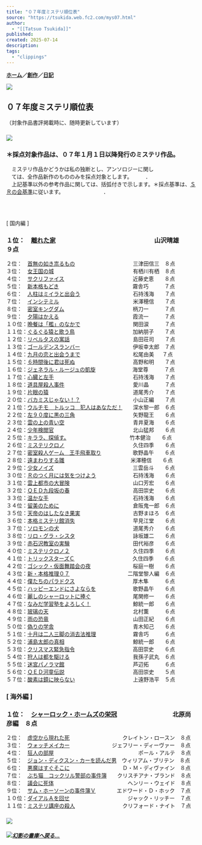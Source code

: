 ```yaml
---
title: "０７年度ミステリ順位表"
source: "https://tsukida.web.fc2.com/mys07.html"
author:
  - "[[Tatsuo Tsukida]]"
published:
created: 2025-07-14
description:
tags:
  - "clippings"
---
```

**[ホーム](http://tsukida.web.fc2.com/)／[創作](https://tsukida.web.fc2.com/create.html)／[日記](http://d.hatena.ne.jp/tsuki0214/)**

![](https://tsukida.web.fc2.com/skisor.gif)

## ０７年度ミステリ順位表  
（対象作品書評掲載時に、随時更新しています）

### ![](https://tsukida.web.fc2.com/brbrwn.gif)

### ＊採点対象作品は、０７年１月１日以降発行のミステリ作品。  
　ミステリ作品かどうかは私の独断とし、アンソロジーに関し  
　ては、全作品新作のもののみを採点対象とします。　　　．  
　上記基準以外の参考作品に関しては、括弧付きで示します。＊採点基準は、[ＳＲの会基準](https://tsukida.web.fc2.com/point.html)に従います。　　　　　　　　．

### 　  
\[ 国内編 \]

### １位：　[離れた家](https://tsukida.web.fc2.com/0709.html#070907)　　　　　　　　　　　　　　　　山沢晴雄　　９点  
２位：　[首無の如き祟るもの](https://tsukida.web.fc2.com/0705.html#070501)　　　　　　　　　　　三津田信三　８点  
３位：　[女王国の城](https://tsukida.web.fc2.com/0710.html#071002)　　　　　　　　　　　　　　　有栖川有栖　８点  
４位：　[サクリファイス](https://tsukida.web.fc2.com/0710.html#071003)　　　　　　　　　　　　　近藤史恵　　８点  
５位：　[新本格もどき](https://tsukida.web.fc2.com/0710.html)　　　　　　　　　　　　　　霧舎巧　　　７点  
６位：　[人柱はミイラと出会う](https://tsukida.web.fc2.com/0707.html#070701)　　　　　　　　　　石持浅海　　７点  
７位：　[インシテミル](https://tsukida.web.fc2.com/0709.html#070901)　　　　　　　　　　　　　　米澤穂信　　７点  
８位：　[密室キングダム](https://tsukida.web.fc2.com/0708.html#070805)　　　　　　　　　　　　　柄刀一　　　７点  
９位：　[夕陽はかえる](https://tsukida.web.fc2.com/0801.html#080102)　　　　　　　　　　　　　　霞流一　　　７点  
１０位：[晩餐は「檻」のなかで](https://tsukida.web.fc2.com/0703.html#070306)　　　　　　　　　　関田涙　　　７点  
１１位：[ぐるぐる猿と歌う鳥](https://tsukida.web.fc2.com/0708.html#070811)　　　　　　　　　　　加納朋子　　７点  
１２位：[リベルタスの寓話](https://tsukida.web.fc2.com/0712.html)　　　　　　　　　　　　島田荘司　　７点  
１３位：[ゴールデンスランバー](https://tsukida.web.fc2.com/0712.html#071207)　　　　　　　　　　伊坂幸太郎　７点  
１４位：[九月の恋と出会うまで](https://tsukida.web.fc2.com/0705.html#070505)　　　　　　　　　　松尾由美  　７点  
１５位：[６時間後に君は死ぬ](https://tsukida.web.fc2.com/0706.html#070610)　　　　　　　　　　　高野和明　　７点  
１６位：[ジェネラル・ルージュの凱旋](https://tsukida.web.fc2.com/0710.html#071007)　　　　　　　海堂尊　　　７点  
１７位：[心臓と左手](https://tsukida.web.fc2.com/0712.html#071201)　　　　　　　　　　　　　　　石持浅海　　７点  
１８位：[道具屋殺人事件](https://tsukida.web.fc2.com/0708.html#070813)　　　　　　　　　　　　　愛川晶　　　７点  
１９位：[片眼の猿](https://tsukida.web.fc2.com/0703.html#070308)　　　　　　　　　　　　　　　　道尾秀介　　７点  
２０位：[バカミスじゃない！？](https://tsukida.web.fc2.com/0706.html#070604)　　　　　　　　　　小山正編　　７点  
２１位：[ウルチモ　トルッコ　犯人はあなただ！](https://tsukida.web.fc2.com/0705.html#070502)　　深水黎一郎　６点  
２２位：[左９０度に黒の三角](https://tsukida.web.fc2.com/0712.html#071203)　　　　　　　　　　　矢野龍王　　６点  
２３位：[雲の上の青い空](https://tsukida.web.fc2.com/0708.html#070812)　　　　　　　　　　　　　青井夏海　　６点  
２４位：[少年検閲官](https://tsukida.web.fc2.com/0705.html#070503)　　　　　　　　　　　　　　　北山猛邦　　６点  
２５位：[キララ、探偵す。](https://tsukida.web.fc2.com/0702.html#070207)　　　　　　　　　　　　竹本健治　　６点  
２６位：[ミステリクロノ](https://tsukida.web.fc2.com/0708.html#070808)　　　　　　　　　　　　　久住四季　　６点  
２７位：[密室殺人ゲーム　王手飛車取り](https://tsukida.web.fc2.com/0704.html#070401)　　　　　　歌野晶午　　６点  
２８位：[遠まわりする雛](https://tsukida.web.fc2.com/0711.html)  　　　　　　　　　　　　米澤穂信　　６点  
２９位：[少女ノイズ](https://tsukida.web.fc2.com/0801.html#080107)　　　　　　　　　　　　　　　三雲岳斗　　６点  
３０位：[Ｒのつく月には気をつけよう](https://tsukida.web.fc2.com/0801.html#080104)　　　　　　　石持浅海　　６点  
３１位：[雲上都市の大冒険](https://tsukida.web.fc2.com/0711.html#071102)　　　　　　　　　　　　山口芳宏　　６点  
３２位：[ＱＥＤ九段坂の春](https://tsukida.web.fc2.com/0709.html#070902)　　　　　　　　　　　　高田崇史　　６点  
３３位：[温かな手](https://tsukida.web.fc2.com/0801.html#080103)　　　　　　　　　　　　　　　　石持浅海　　６点  
３４位：[留美のために](https://tsukida.web.fc2.com/0709.html#070908)　　　　　　　　　　　　　　倉阪鬼一郎　６点  
３５位：[天帝のはしたなき果実](https://tsukida.web.fc2.com/0704.html#070402)　　　　　　　　　　古野まほろ　６点  
３６位：[本格ミステリ館消失](https://tsukida.web.fc2.com/0801.html#080105)　　　　　　　　　　　早見江堂　　６点  
３７位：[ソロモンの犬](https://tsukida.web.fc2.com/0709.html#070904)　　　　　　　　　　　　　　道尾秀介　　６点  
３８位：[リロ・グラ・シスタ](https://tsukida.web.fc2.com/0710.html#071005)　　　　　　　　　　　詠坂雄二　　６点  
３９位：[赤石沢教室の実験](https://tsukida.web.fc2.com/0707.html#070706)　　　　　　　　　　　　田代裕彦　　６点  
４０位：[ミステリクロノ２](https://tsukida.web.fc2.com/0801.html#080106)　　　　　　　　　　　　久住四季　　６点  
４１位：[トリックスターズＣ](https://tsukida.web.fc2.com/0706.html#070603)　　　　　　　　　　　久住四季　　６点  
４２位：[ゴシック・仮面舞踏会の夜](https://tsukida.web.fc2.com/0708.html#070803)　　　　　　　　桜庭一樹　　６点  
４３位：[新・本格推理０７](https://tsukida.web.fc2.com/0707.html#070704)　　　　　　　　　　　二階堂黎人編　６点  
４４位：[僕たちのパラドクス](https://tsukida.web.fc2.com/0703.html#070304)　　　　　　　　　　　厚木隼　　　６点  
４５位：[ハッピーエンドにさよならを](https://tsukida.web.fc2.com/0710.html#071004)　　　　　　　歌野晶午　　６点  
４６位：[麗しのシャーロットに捧ぐ](https://tsukida.web.fc2.com/0703.html#070305)　　　　　　　　尾関修一　　６点  
４７位：[なみだ学習塾をよろしく！](https://tsukida.web.fc2.com/0711.html#071105)　　　　　　　　鯨統一郎　　６点  
４８位：[玻璃の天](https://tsukida.web.fc2.com/0706.html#070608)　　　　　　　　　　　　　　　　北村薫　　　６点  
４９位：[雨の恐竜](https://tsukida.web.fc2.com/0704.html#070403)　　　　　　　　　　　　　　　　山田正紀　　６点  
５０位：[偽りの学舎](https://tsukida.web.fc2.com/0707.html#070707)　　　　　　　　　　　　　　　青木知己　　６点  
５１位：[十月は二人三脚の消去法推理](https://tsukida.web.fc2.com/0706.html#070605)　　　　　　　霧舎巧　　　６点  
５２位：[浦島太郎の真相](https://tsukida.web.fc2.com/0707.html#070702)　　　　　　　　　　　　　鯨統一郎　　６点  
５３位：[クリスマス緊急指令](https://tsukida.web.fc2.com/0802.html#080207)　　　　　　　　　　　高田崇史　　６点  
５４位：[狩人は都を駆ける](https://tsukida.web.fc2.com/0801.html#080109)　　　　　　　　　　　　我孫子武丸　６点  
５５位：[迷宮パノラマ館](https://tsukida.web.fc2.com/0706.html#070607)　　　　　　　　　　　　　芦辺拓　　　６点  
５６位：[ＱＥＤ河童伝説](https://tsukida.web.fc2.com/0703.html#070313)　　　　　　　　　　　　　高田崇史　　５点  
５７位：[酸素は鏡に映らない](https://tsukida.web.fc2.com/0705.html)　　　　　　　　　　　上遠野浩平　５点

### \[ 海外編 \]

### １位：　[シャーロック・ホームズの栄冠](https://tsukida.web.fc2.com/0705.html#070504)　　　　　　　　　北原尚彦編　８点  
２位：　[虚空から現れた死](https://tsukida.web.fc2.com/0707.html#070709)　　　　　　　　　　クレイトン・ロースン　８点  
３位：　[ウォッチメイカー](https://tsukida.web.fc2.com/0801.html)　　　　　　　　ジェフリー・ディーヴァー　８点  
４位：　[狂人の部屋](https://tsukida.web.fc2.com/0706.html#070609)　　　　　　　　　　　　　　　　ポール・アルテ　８点  
５位：　[ジョン・ディクスン・カーを読んだ男](https://tsukida.web.fc2.com/0711.html#071101)　ウィリアム・ブリテン　８点  
６位：　[悪魔はすぐそこに](https://tsukida.web.fc2.com/0710.html#071006)　　　　　　　　　　Ｄ・Ｍ・ディヴァイン　８点  
７位：　[ぶち猫　コックリル警部の事件簿](https://tsukida.web.fc2.com/0712.html#071206)　　クリスチアナ・ブランド　８点  
８位：　[議会に死体](https://tsukida.web.fc2.com/0703.html)　　　　　　　　　　　　　　ヘンリー・ウェイド　８点  
９位：　[サム・ホーソーンの事件簿Ｖ](https://tsukida.web.fc2.com/0711.html#071103)　　　　エドワード・Ｄ・ホック　７点  
１０位：[ダイアルＡを回せ](https://tsukida.web.fc2.com/0709.html#070905)　　　　　　　　　　　ジャック・リッチー　７点  
１１位：[ミステリ講座の殺人](https://tsukida.web.fc2.com/0711.html#071109)　　　　　　　　　クリフォード・ナイト　７点

### ![](https://tsukida.web.fc2.com/brbrwn.gif)

#### [![](https://tsukida.web.fc2.com/refer.gif)](http://tsukida.web.fc2.com/)*[幻影の書庫へ戻る...](http://tsukida.web.fc2.com/)*